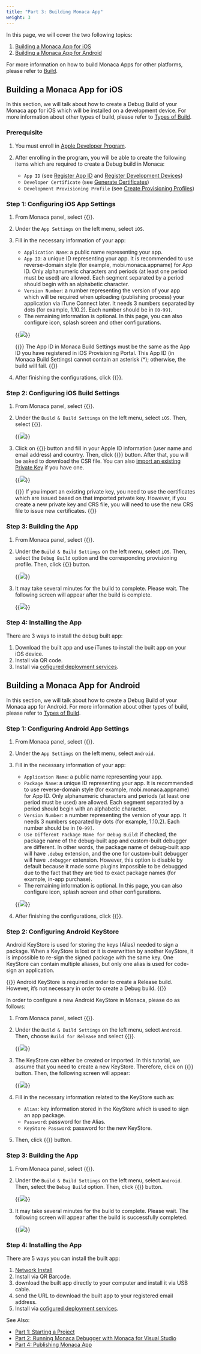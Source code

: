 ```yaml
---
title: "Part 3: Building Monaca App"
weight: 3
---
```


In this page, we will cover the two following topics:

1. [Building a Monaca App for iOS](#monaca-vs-building-for-ios)
2. [Building a Monaca App for Android](#monaca-vs-building-for-android)

For more information on how to build Monaca Apps for other platforms,
please refer to [Build](/en/products_guide/monaca_ide/build).

##  Building a Monaca App for iOS

In this section, we will talk about how to create a Debug Build of your
Monaca app for iOS which will be installed on a development device. For
more information about other types of build, please refer to [Types of Build](/en/products_guide/monaca_ide/build/ios/build_ios/#types_of_build_ios).

### Prerequisite

1.  You must enroll in [Apple Developer
    Program](https://developer.apple.com/programs/).
2.  After enrolling in the program, you will be able to create the
    following items which are required to create a Debug build in
    Monaca:

    -  `App ID` (see [Register App ID](/en/products_guide/monaca_ide/build/ios/build_ios/#register_appid) and [Register Development Devices](/en/products_guide/monaca_ide/build/ios/build_ios/#register_dev_device))
    -  `Developer Certificate` (see [Generate Certificates](/en/products_guide/monaca_ide/build/ios/build_ios/#create_cer))
    -  `Development Provisioning Profile` (see [Create Provisioning Profiles](/en/products_guide/monaca_ide/build/ios/build_ios/#register_provisioning))

### Step 1: Configuring iOS App Settings

1.  From Monaca panel, select {{<guilabel name="Build Settings">}}.
2.  Under the `App Settings` on the left menu, select `iOS`.
3.  Fill in the necessary information of your app:

    - `Application Name`: a public name representing your app.
    - `App ID`: a unique ID representing your app. It is recommended to use reverse-domain style (for example, mobi.monaca.appname) for App ID. Only alphanumeric characters and periods (at least one period must be used) are allowed. Each segment separated by a period should begin with an alphabetic character.
    - `Version Number`: a number representing the version of your app which will be required when uploading (publishing process) your application via iTune Connect later. It needs 3 numbers separated by dots (for example, 1.10.2). Each number should be in `[0-99]`.
    - The remaining information is optional. In this page, you can also configure icon, splash screen and other configurations.

    {{<img src="/images/monaca_vs/tutorial/building_app/ios_1.png">}}  

    {{<warning>}}
        The App ID in Monaca Build Settings must be the same as the App ID you have registered in iOS Provisioning Portal. This App ID (in Monaca Build Settings) cannot contain an asterisk (*); otherwise, the build will fail.
    {{</warning>}}

4.  After finishing the configurations, click {{<guilabel name="Save">}}.

### Step 2: Configuring iOS Build Settings

1.  From Monaca panel, select {{<guilabel name="Build">}}.
2.  Under the `Build & Build Settings` on the left menu, select `iOS`. Then, select {{<guilabel name="Manage build settings">}}.

    {{<img src="/images/monaca_vs/tutorial/building_app/ios_2.png">}}  

3.  Click on {{<guilabel name="Generate Key and CSR">}} button and fill in your Apple ID
    information (user name and email address) and country. Then, click {{<guilabel name="Generate Key and CSR">}} button. After that, you will be asked to download the CSR file. You can also [import an existing Private Key](/en/products_guide/monaca_ide/build/ios/import_export/#import-into-monaca) if you have one.

    {{<img src="/images/monaca_vs/tutorial/building_app/ios_3.png">}}  

    {{<note>}}
        If you import an existing private key, you need to use the certificates which are issued based on that imported private key. However, if you create a new private key and CRS file, you will need to use the new CRS file to issue new certificates.
    {{</note>}}

### Step 3: Building the App

1.  From Monaca panel, select {{<guilabel name="Build">}}.
2.  Under the `Build & Build Settings` on the left menu, select `iOS`. Then,
    select the `Debug Build` option and the corresponding provisioning
    profile. Then, click {{<guilabel name="Start Build">}} button.

    {{<img src="/images/monaca_vs/tutorial/building_app/ios_4.png">}}  

3.  It may take several minutes for the build to complete. Please wait.
    The following screen will appear after the build is complete.

    {{<img src="/images/monaca_vs/tutorial/building_app/ios_5.png">}}  

### Step 4: Installing the App

There are 3 ways to install the debug built app:

1.  Download the built app and use iTunes to install the built app on your iOS device.
2.  Install via QR code.
3.  Install via [cofigured deployment services](/en/products_guide/monaca_ide/monaca_ci/supported_services).

##  Building a Monaca App for Android

In this section, we will talk about how to create a Debug Build of your
Monaca app for Android. For more information about other types of build,
please refer to [Types of Build](/en/products_guide/monaca_ide/build/build_android/#types_of_build_android).

### Step 1: Configuring Android App Settings

1.  From Monaca panel, select {{<guilabel name="Build Settings">}}.
2.  Under the `App Settings` on the left menu, select `Android`.
3.  Fill in the necessary information of your app:

    - `Application Name`: a public name representing your app.
    - `Package Name`: a unique ID representing your app. It is recommended to use reverse-domain style (for example, mobi.monaca.appname) for App ID. Only alphanumeric characters and periods (at least one period must be used) are allowed. Each segment separated by a period should begin with an alphabetic character.
    - `Version Number`: a number representing the version of your app. It needs 3 numbers separated by dots (for example, 1.10.2). Each number should be in `[0-99]`.
    - `Use Different Package Name for Debug Build`: if checked, the package name of the debug-built app and custom-built debugger are different. In other words, the package name of debug-built app will have `.debug` extension, and the one for custom-built debugger will have `.debugger` extension. However, this option is disable by default because it made some plugins impossible to be debugged due to the fact that they are tied to exact package names (for example, in-app purchase).
    - The remaining information is optional. In this page, you can also configure icon, splash screen and other configurations.

    {{<img src="/images/monaca_vs/tutorial/building_app/android_1.png">}}  

4.  After finishing the configurations, click {{<guilabel name="Save">}}.

### Step 2: Configuring Android KeyStore

Android KeyStore is used for storing the keys (Alias) needed to sign a
package. When a KeyStore is lost or it is overwritten by another
KeyStore, it is impossible to re-sign the signed package with the same
key. One KeyStore can contain multiple aliases, but only one alias is
used for code-sign an application.

{{<note>}}
    Android KeyStore is required in order to create a Release build. However, it’s not necessary in order to create a Debug build.
{{</note>}}

In order to configure a new Android KeyStore in Monaca, please do as
follows:

1.  From Monaca panel, select {{<guilabel name="Build">}}.
2.  Under the `Build & Build Settings` on the left menu, select `Android`.
    Then, choose `Build for Release` and select {{<guilabel name="Manage KeyStore and Alias">}}.

    {{<img src="/images/monaca_vs/tutorial/building_app/android_2.png">}}  

3.  The KeyStore can either be created or imported. In this tutorial, we
    assume that you need to create a new KeyStore. Therefore, click on {{<guilabel name="Clear and Generate New">}} button. Then, the following screen will appear:

    {{<img src="/images/monaca_vs/tutorial/building_app/android_3.png">}}  

4.  Fill in the necessary information related to the KeyStore such as:

    -   `Alias`: key information stored in the KeyStore which is used to sign an app package.
    -   `Password`: password for the Alias.
    -   `KeyStore Password`: password for the new KeyStore.

5.  Then, click {{<guilabel name="Generate KeyStore and Alias">}} button.

### Step 3: Building the App

1.  From Monaca panel, select {{<guilabel name="Build">}}.
2.  Under the `Build & Build Settings` on the left menu, select `Android`.
    Then, select the `Debug Build` option. Then, click {{<guilabel name="Start Build">}} button.

    {{<img src="/images/monaca_vs/tutorial/building_app/android_4.png">}}  

3.  It may take several minutes for the build to complete. Please wait.
    The following screen will appear after the build is successfully
    completed.

    {{<img src="/images/monaca_vs/tutorial/building_app/android_5.png">}}  

### Step 4: Installing the App

There are 5 ways you can install the built app:

1.  [Network Install](http://docs.monaca.io/en/products_guide/debugger/installation/debugger_android/#network-and)
2.  Install via QR Barcode.
3.  download the built app directly to your computer and install it via
    USB cable.
4.  send the URL to download the built app to your registered email
    address.
5.  Install via [cofigured deployment services](/en/products_guide/monaca_ide/monaca_ci/supported_services).

See Also:

- [Part 1: Starting a Project](../starting_project)
- [Part 2: Running Monaca Debugger with Monaca for Visual Studio](../testing_debugging)
- [Part 4: Publishing Monaca App](../publishing_app)
